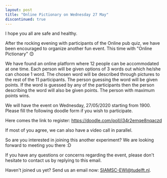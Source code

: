```yaml
---
layout: post
title: "Online Pictionary on Wednesday 27 May"
discontinued: true
---
```


I hope you all are safe and healthy. 

After the rocking evening with participants of the Online pub quiz, we have been encouraged to organize another fun event. This time with "Online Pictionary"  😊

We have found an online platform where 12 people can be accommodated at one time. Each person will be given options of 3 words out which he/she can choose 1 word. The chosen word will be described through pictures to the rest of the 11 participants. The person guessing the word will be given points. If the word is guessed by any of the participants then the person describing the word will also be given points.  The person with maximum points wins.

We will have the event on Wednesday, 27/05/2020 starting from 1900. Please fill the following doodle form if you wish to participate. 

Here comes the link to register: https://doodle.com/poll/i34r2emqe8nqaczd

If most of you agree, we can also have a video call in parallel.

So are you interested in joining this another experiment? We are looking forward to meeting you there :D

If you have any questions or concerns regarding the event, please don't hesitate to contact us by replying to this email.


Haven't joined us yet? Send us an email now: [SIAMSC-EWI@tudelft.nl].

[SIAMSC-EWI@tudelft.nl]: mailto:SIAMSC-EWI@tudelft.nl
